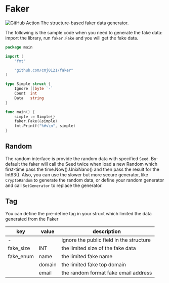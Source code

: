 # Faker #
![GitHub Action](https://github.com/cmj0121/faker/workflows/ci/badge.svg)
The structure-based faker data generator.

The following is the sample code when you need to generate the fake data: import the library, run `faker.Fake` and
you will get the fake data.

```go
package main

import (
	"fmt"

	"github.com/cmj0121/faker"
)

type Simple struct {
	Ignore []byte `-`
	Count  int
	Data   string
}

func main() {
	simple := Simple{}
	faker.Fake(&simple)
	fmt.Printf("%#v\n", simple)
}
```

## Random ##
The random interface is provide the random data with specified `Seed`. By-default the faker will
call the Seed twice when load a new Random which first-time pass the time.Now().UnixNano() and
then pass the result for the Int63(). Also, you can use the slower but more secure generator, like `CryptoRandom`
to generate the random data, or define your random generator and call `SetGenerator` to replace the generator.

## Tag ##
You can define the pre-define tag in your struct which limited the data generated from the Faker

| key       | value  | description                              |
|-----------|--------|------------------------------------------|
| -         |        | ignore the public field in the structure |
| fake_size | INT    | the limited size of the fake data        |
| fake_enum | name   | the limited fake name                    |
|           | domain | the limited fake top domain              |
|           | email  | the random format fake email address     |
